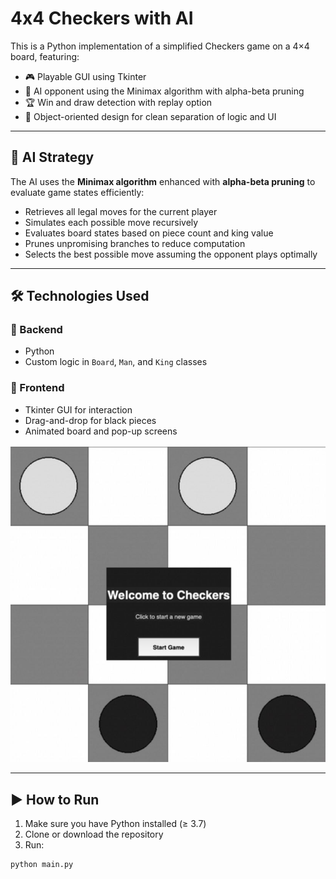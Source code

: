 # 4x4 Checkers with AI

This is a Python implementation of a simplified Checkers game on a 4×4 board, featuring:

- 🎮 Playable GUI using Tkinter  
- 🧠 AI opponent using the Minimax algorithm with alpha-beta pruning  
- 🏆 Win and draw detection with replay option  
- 🧱 Object-oriented design for clean separation of logic and UI  

---

## 🧠 AI Strategy

The AI uses the **Minimax algorithm** enhanced with **alpha-beta pruning** to evaluate game states efficiently:

- Retrieves all legal moves for the current player
- Simulates each possible move recursively
- Evaluates board states based on piece count and king value
- Prunes unpromising branches to reduce computation
- Selects the best possible move assuming the opponent plays optimally

---

## 🛠️ Technologies Used

### 💾 Backend
- Python
- Custom logic in `Board`, `Man`, and `King` classes

### 🎨 Frontend
- Tkinter GUI for interaction
- Drag-and-drop for black pieces
- Animated board and pop-up screens
  
![Game Screenshot](checkers.png)

---

## ▶️ How to Run

1. Make sure you have Python installed (≥ 3.7)
2. Clone or download the repository
3. Run:

```bash
python main.py
